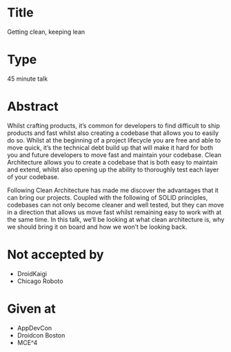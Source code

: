 # Title

Getting clean, keeping lean

# Type

45 minute talk

# Abstract

Whilst crafting products, it’s common for developers to find difficult to ship products and fast whilst also creating a codebase that allows you to easily do so. Whilst at the beginning of a project lifecycle you are free and able to move quick, it’s the technical debt build up that will make it hard for both you and future developers to move fast and maintain your codebase. Clean Architecture allows you to create a codebase that is both easy to maintain and extend, whilst also opening up the ability to thoroughly test each layer of your codebase.

Following Clean Architecture has made me discover the advantages that it can bring our projects. Coupled with the following of SOLID principles, codebases can not only become cleaner and well tested, but they can move in a direction that allows us move fast whilst remaining easy to work with at the same time. In this talk, we’ll be looking at what clean architecture is, why we should bring it on board and how we won’t be looking back.
# Not accepted by

- DroidKaigi
- Chicago Roboto

# Given at

- AppDevCon
- Droidcon Boston
- MCE^4
